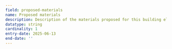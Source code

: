```yaml
---
field: proposed-materials
name: Proposed materials
description: Description of the materials proposed for this building element as part of the development
datatype: string
cardinality: 1
entry-date: 2025-06-13
end-date: ''
---
```

